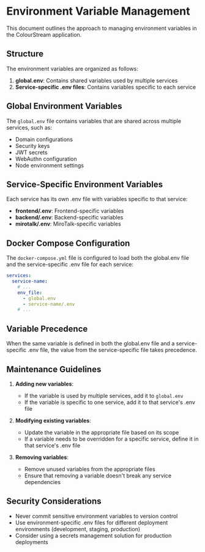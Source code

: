 # Environment Variable Management

This document outlines the approach to managing environment variables in the ColourStream application.

## Structure

The environment variables are organized as follows:

1. **global.env**: Contains shared variables used by multiple services
2. **Service-specific .env files**: Contains variables specific to each service

## Global Environment Variables

The `global.env` file contains variables that are shared across multiple services, such as:

- Domain configurations
- Security keys
- JWT secrets
- WebAuthn configuration
- Node environment settings

## Service-Specific Environment Variables

Each service has its own .env file with variables specific to that service:

- **frontend/.env**: Frontend-specific variables
- **backend/.env**: Backend-specific variables
- **mirotalk/.env**: MiroTalk-specific variables

## Docker Compose Configuration

The `docker-compose.yml` file is configured to load both the global.env file and the service-specific .env file for each service:

```yaml
services:
  service-name:
    # ...
    env_file:
      - global.env
      - service-name/.env
    # ...
```

## Variable Precedence

When the same variable is defined in both the global.env file and a service-specific .env file, the value from the service-specific file takes precedence.

## Maintenance Guidelines

1. **Adding new variables**:
   - If the variable is used by multiple services, add it to `global.env`
   - If the variable is specific to one service, add it to that service's .env file

2. **Modifying existing variables**:
   - Update the variable in the appropriate file based on its scope
   - If a variable needs to be overridden for a specific service, define it in that service's .env file

3. **Removing variables**:
   - Remove unused variables from the appropriate files
   - Ensure that removing a variable doesn't break any service dependencies

## Security Considerations

- Never commit sensitive environment variables to version control
- Use environment-specific .env files for different deployment environments (development, staging, production)
- Consider using a secrets management solution for production deployments 